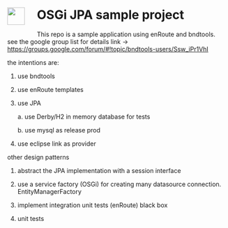 <h1><img src="http://enroute.osgi.org/img/enroute-logo-64.png" witdh=40px style="float:left;margin: 0 1em 1em 0;width:40px">
OSGi JPA sample project</h1>

This repo is a sample application using enRoute and bndtools. see the google group list for details 
link -> https://groups.google.com/forum/#!topic/bndtools-users/Ssw_iPr1VhI

the intentions are:
1. use bndtools

2. use enRoute templates

3. use JPA

	a. use Derby/H2 in memory database for tests

	b. use mysql as release prod

4. use eclipse link as provider


other design patterns

1. abstract the JPA implementation with a session interface

2. use a service factory (OSGi) for creating many datasource connection. EntityManagerFactory

3. implement integration unit tests (enRoute) black box

4. unit tests


